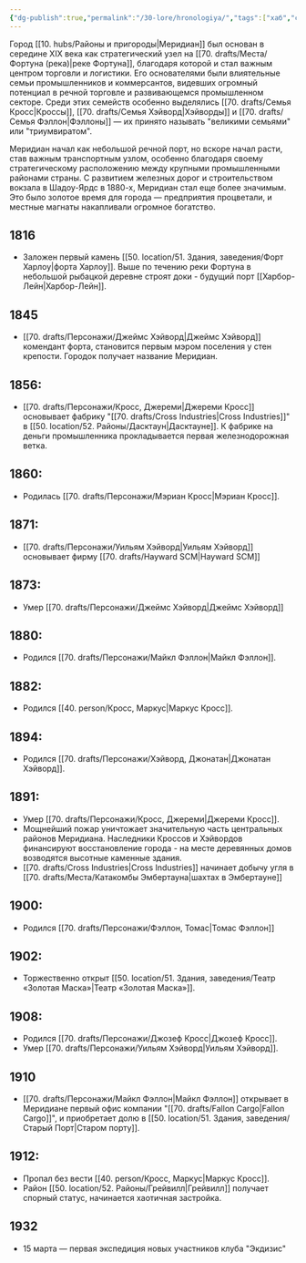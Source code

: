 ```yaml
---
{"dg-publish":true,"permalink":"/30-lore/hronologiya/","tags":["хаб","событие"]}
---
```


Город [[10. hubs/Районы и пригороды\|Меридиан]] был основан в середине XIX века как стратегический узел на [[70. drafts/Места/Фортуна (река)\|реке Фортуна]], благодаря которой и стал важным центром торговли и логистики. Его основателями были влиятельные семьи промышленников и коммерсантов, видевших огромный потенциал в речной торговле и развивающемся промышленном секторе. 
Среди этих семейств особенно выделялись [[70. drafts/Семья Кросс\|Кроссы]], [[70. drafts/Семья Хэйворд\|Хэйворды]] и [[70. drafts/Семья Фэллон\|Фэллоны]] — их принято называть "великими семьями" или "триумвиратом".   

Меридиан начал как небольшой речной порт, но вскоре начал расти, став важным транспортным узлом, особенно благодаря своему стратегическому расположению между крупными промышленными районами страны. С развитием железных дорог и строительством вокзала в Шадоу-Ярдс в 1880-х, Меридиан стал еще более значимым. Это было золотое время для города — предприятия процветали, и местные магнаты накапливали огромное богатство.
## 1816
- Заложен первый камень [[50. location/51. Здания, заведения/Форт Харлоу\|форта Харлоу]]. Выше по течению реки Фортуна в небольшой рыбацкой деревне строят доки - будущий порт [[Харбор-Лейн\|Харбор-Лейн]].
## 1845
- [[70. drafts/Персонажи/Джеймс Хэйворд\|Джеймс Хэйворд]] комендант форта, становится первым мэром поселения у стен крепости. Городок получает название Меридиан.
## 1856: 
- [[70. drafts/Персонажи/Кросс, Джереми\|Джереми Кросс]] основывает фабрику "[[70. drafts/Cross Industries\|Cross Industries]]" в [[50. location/52. Районы/Дасктаун\|Дасктауне]]. К фабрике на деньги промышленника прокладывается первая железнодорожная ветка. 
## 1860:
- Родилась [[70. drafts/Персонажи/Мэриан Кросс\|Мэриан Кросс]].
## 1871:
- [[70. drafts/Персонажи/Уильям Хэйворд\|Уильям Хэйворд]] основывает фирму [[70. drafts/Hayward SCM\|Hayward SCM]]
## 1873:
- Умер [[70. drafts/Персонажи/Джеймс Хэйворд\|Джеймс Хэйворд]] 
## 1880:
- Родился [[70. drafts/Персонажи/Майкл Фэллон\|Майкл Фэллон]].
## 1882: 
- Родился [[40. person/Кросс, Маркус\|Маркус Кросс]]. 
## 1894:
- Родился [[70. drafts/Персонажи/Хэйворд, Джонатан\|Джонатан Хэйворд]].  
## 1891: 
- Умер [[70. drafts/Персонажи/Кросс, Джереми\|Джереми Кросс]]. 
- Мощнейший пожар уничтожает значительную часть центральных районов Меридиана. Наследники Кроссов и Хэйвордов финансируют восстановление города - на месте деревянных домов возводятся высотные каменные здания.
- [[70. drafts/Cross Industries\|Cross Industries]] начинает добычу угля в [[70. drafts/Места/Катакомбы Эмбертауна\|шахтах в Эмбертауне]]
## 1900:
- Родился [[70. drafts/Персонажи/Фэллон, Томас\|Томас Фэллон]]
## 1902:
- Торжественно открыт [[50. location/51. Здания, заведения/Театр «Золотая Маска»\|Театр «Золотая Маска»]].
## 1908: 
- Родился [[70. drafts/Персонажи/Джозеф Кросс\|Джозеф Кросс]].
- Умер [[70. drafts/Персонажи/Уильям Хэйворд\|Уильям Хэйворд]]. 
## 1910
- [[70. drafts/Персонажи/Майкл Фэллон\|Майкл Фэллон]] открывает в Меридиане первый офис компании "[[70. drafts/Fallon Cargo\|Fallon Cargo]]", и приобретает долю в [[50. location/51. Здания, заведения/Старый Порт\|Старом порту]].
## 1912: 
- Пропал без вести [[40. person/Кросс, Маркус\|Маркус Кросс]].  
- Район [[50. location/52. Районы/Грейвилл\|Грейвилл]] получает спорный статус, начинается хаотичная застройка. 
## 1932
- 15 марта — первая экспедиция новых участников клуба "Экдизис"